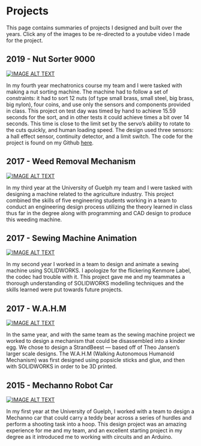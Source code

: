 # Projects

This page contains summaries of projects I designed and built
over the years. Click any of the images to be re-directed to
a youtube video I made for the project.

## 2019 - Nut Sorter 9000

[![IMAGE ALT TEXT](http://img.youtube.com/vi/T9pjuGumkJ0/0.jpg)](http://www.youtube.com/watch?v=T9pjuGumkJ0 "Nut Sorter 9000")

In my fourth year mechatronics course my team and I were tasked with making a
nut sorting machine.
The machine had to follow a set of constraints: it had to sort 12 nuts (of
type small brass, small steel, big brass, big nylon), four coins, and use
only the sensors and components provided in class. This project on test day
was timed by hand to achieve 15.59 seconds for the sort, and in other tests
it could achieve times a bit over 14 seconds. This time is close to the limit
set by the servo’s ability to rotate to the cuts quickly, and human loading
speed. The design used three sensors: a hall effect sensor, continuity
detector, and a limit switch. The code for the project is found on my Github
[here](https://github.com/cboin1996/NutSorter).

## 2017 - Weed Removal Mechanism

[![IMAGE ALT TEXT](http://img.youtube.com/vi/chmXV6llftY/0.jpg)](http://www.youtube.com/watch?v=chmXV6llftY "Weed Removal Mechanism")

In my third year at the University of Guelph my team and I were tasked with
designing a machine related to the agriculture industry. This project
combined the skills of five engineering students working in a team to conduct
an engineering design process utilizing the theory learned in class thus far
in the degree along with programming and CAD design to produce this weeding
machine.

## 2017 - Sewing Machine Animation

[![IMAGE ALT TEXT](http://img.youtube.com/vi/3MW0eu_eavE/0.jpg)](http://www.youtube.com/watch?v=3MW0eu_eavE "Sewing Machine Animation")

In my second year I worked in a team to design and animate a sewing machine
using SOLIDWORKS. I apologize for the flickering Kenmore Label, the codec had
trouble with it. This project gave me and my teammates a thorough
understanding of SOLIDWORKS modelling techniques and the skills learned were
put towards future projects.

## 2017 - W.A.H.M

[![IMAGE ALT TEXT](http://img.youtube.com/vi/_G7ONjICCqU/0.jpg)](http://www.youtube.com/watch?v=_G7ONjICCqU "W.A.H.M")

In the same year, and with the same team as the sewing machine project we
worked to design a mechanism that could be disassembled into a kinder egg. We
chose to design a StrandBeest — based off of Theo Jansen’s larger scale
designs. The W.A.H.M (Walking Autonomous Humanoid Mechanism) was first
designed using popsicle sticks and glue, and then with SOLIDWORKS in order to
be 3D printed.

## 2015 - Mechanno Robot Car

[![IMAGE ALT TEXT](http://img.youtube.com/vi/mPNv2hlV5cE/0.jpg)](http://www.youtube.com/watch?v=mPNv2hlV5cE "Mechanno Robot Car")

In my first year at the University of Guelph, I worked with a team to design
a Mechanno car that could carry a teddy bear across a series of hurdles and
perform a shooting task into a hoop. This design project was an amazing
experience for me and my team, and an excellent starting project in my degree
as it introduced me to working with circuits and an Arduino.
